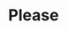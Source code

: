 --- 
title: "Please"
publishdate: "2019-3-6T16:48:46+02:00"
src: "https://365manga.net/manga/please"
image: "https://data.365manga.net/images/thumbnails/30349-please.jpg"
description: " Sakura meets first Ryouichi at a male brothel and buys him for the night. As their supposed one night stand ends up becoming a somewhat stable monetary based relationship, feelings start to change. Can these two awkward people garner the courage to admit that their true feelings run deeper than merely sex and money?Includes the oneshot Ocean's Cage, Sky's Door featuring Ryuu from the Hydra series.Sequel:>Hydra (Sequel to…"
---